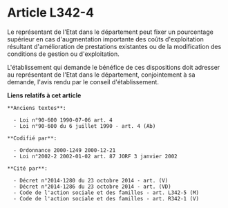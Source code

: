 # Article L342-4

Le représentant de l'Etat dans le département peut fixer un pourcentage supérieur en cas d'augmentation importante des coûts
d'exploitation résultant d'amélioration de prestations existantes ou de la modification des conditions de gestion ou
d'exploitation.

L'établissement qui demande le bénéfice de ces dispositions doit adresser au représentant de l'Etat dans le département,
conjointement à sa demande, l'avis rendu par le conseil d'établissement.

**Liens relatifs à cet article**

	**Anciens textes**:

	  - Loi n°90-600 1990-07-06 art. 4
	  - Loi n°90-600 du 6 juillet 1990 - art. 4 (Ab)

	**Codifié par**:

	  - Ordonnance 2000-1249 2000-12-21
	  - Loi n°2002-2 2002-01-02 art. 87 JORF 3 janvier 2002

	**Cité par**:

	  - Décret n°2014-1280 du 23 octobre 2014 - art. (V)
	  - Décret n°2014-1286 du 23 octobre 2014 - art. (VD)
	  - Code de l'action sociale et des familles - art. L342-5 (M)
	  - Code de l'action sociale et des familles - art. R342-1 (V)
